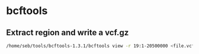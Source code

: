 # bcftools

## Extract region and write a vcf.gz

 ```bash
/home/seb/tools/bcftools-1.3.1/bcftools view -r 19:1-20500000 <file.vcf.gz> -o <out.vcf.gz> -Oz
```